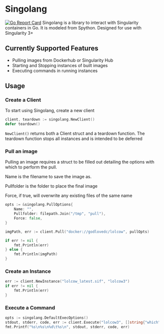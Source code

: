 # Singolang

[![Go Report Card](https://goreportcard.com/badge/github.com/stewartad/singolang)](https://goreportcard.com/report/github.com/stewartad/singolang)
Singolang is a library to interact with Singularity containers in Go. It is modeled from Spython. Designed for use with Singularity 3+

## Currently Supported Features

* Pulling images from Dockerhub or Singularity Hub
* Starting and Stopping instances of built images
* Executing commands in running instances

## Usage

### Create a Client

To start using Singolang, create a new client

```go
client, teardown := singolang.NewClient()
defer teardown()
```

`NewClient()` returns both a Client struct and a teardown function. The teardown function stops all instances and is intended to be deferred

### Pull an image

Pulling an image requires a struct to be filled out detailing the options with which to perform the pull.

Name is the filename to save the image as.

Pullfolder is the folder to place the final image

Force, if true, will overwrite any existing files of the same name

```go
opts := &singolang.PullOptions{
    Name: "",
    Pullfolder: filepath.Join("/tmp", "pull"),
    Force: false,
}

imgPath, err := client.Pull("docker://godlovedc/lolcow", pullOpts)

if err != nil {
    fmt.Println(err)
} else {
    fmt.Println(imgPath)
}
```

### Create an Instance

```go
err := client.NewInstance("lolcow_latest.sif", "lolcow3")
if err != nil {
    fmt.Println(err)
}
```

### Execute a Command

```go
opts := singolang.DefaultExecOptions()
stdout, stderr, code, err := client.Execute("lolcow3", []string{"which", "fortune"}, opts)
fmt.Printf("%s\n%s\n%d\t%s\n", stdout, stderr, code, err)
```
